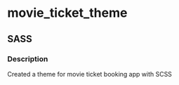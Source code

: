 # movie_ticket_theme
## SASS

### Description

Created  a theme for movie ticket booking app with SCSS
